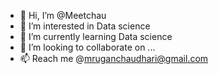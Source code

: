 - 👋 Hi, I’m @Meetchau
- 👀 I’m interested in Data science
- 🌱 I’m currently learning Data science
- 💞️ I’m looking to collaborate on ...
- 📫 Reach me @mruganchaudhari@gmail.com

<!---
Meetchau/Meetchau is a ✨ special ✨ repository because its `README.md` (this file) appears on your GitHub profile.
You can click the Preview link to take a look at your changes.
--->
